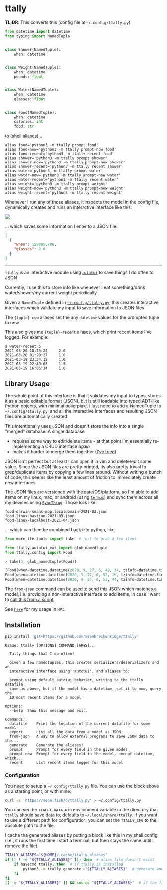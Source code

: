 # ttally

**TL;DR**: This converts this (config file at `~/.config/ttally.py`):

```python
from datetime import datetime
from typing import NamedTuple


class Shower(NamedTuple):
    when: datetime


class Weight(NamedTuple):
    when: datetime
    pounds: float


class Water(NamedTuple):
    when: datetime
    glasses: float


class Food(NamedTuple):
    when: datetime
    calories: int
    food: str
```

to (shell aliases)...

```
alias food='python3 -m ttally prompt food'
alias food-now='python3 -m ttally prompt-now food'
alias food-recent='python3 -m ttally recent food'
alias shower='python3 -m ttally prompt shower'
alias shower-now='python3 -m ttally prompt-now shower'
alias shower-recent='python3 -m ttally recent shower'
alias water='python3 -m ttally prompt water'
alias water-now='python3 -m ttally prompt-now water'
alias water-recent='python3 -m ttally recent water'
alias weight='python3 -m ttally prompt weight'
alias weight-now='python3 -m ttally prompt-now weight'
alias weight-recent='python3 -m ttally recent weight'
```

Whenever I run any of those aliases, it inspects the model in the config file, dynamically creates and runs an interactive interface like this:

<img src="https://raw.githubusercontent.com/seanbreckenridge/autotui/master/.assets/builtin_demo.gif">

... which saves some information I enter to a JSON file:

```json
[
  {
    "when": 1598856786,
    "glasses": 2.0
  }
]
```

---

`ttally` is an interactive module using [`autotui`](https://github.com/seanbreckenridge/autotui) to save things I do often to JSON

Currently, I use this to store info like whenever I eat something/drink water/shower/my current weight periodically

Given a `NamedTuple` defined in [`~/.config/ttally.py`](https://sean.fish/d/ttally.py), this creates interactive interfaces which validate my input to save information to JSON files

The `{tuple}-now` aliases set the any `datetime` values for the prompted tuple to now

This also gives me `{tuple}-recent` aliases, which print recent items I've logged. For example:

```
$ water-recent 5
2021-03-20 18:23:24     2.0
2021-03-20 01:28:27     1.0
2021-03-19 23:34:12     1.0
2021-03-19 22:49:05     1.5
2021-03-19 16:05:34     1.0
```

## Library Usage

The whole point of this interface is that it validates my input to types, stores it as a basic editable format (JSON), but is still loadable into typed ADT-like Python objects, with minimal boilerplate. I just need to add a NamedTuple to `~/.config/ttally.py`, and all the interactive interfaces and resulting JSON files are automatically created

This intentionally uses JSON and doesn't store the info into a single "merged" database. A single database:

- requires some way to edit/delete items - at that point I'm essentially re-implementing a CRUD interface _again_
- makes it harder to merge them together ([I've tried](https://github.com/seanbreckenridge/calories-scripts/blob/master/calmerge))

JSON isn't perfect but at least I can open it in vim and delete/edit some value. Since the JSON files are pretty-printed, its also pretty trivial to grep/duplicate items by copying a few lines around. Without writing a bunch of code, this seems like the least amount of friction to immediately create new interfaces

The JSON files are versioned with the date/OS/platform, so I'm able to add items on my linux, mac, or android (using [`termux`](https://termux.com/)) and sync them across all my devices using [`SyncThing`](https://syncthing.net/). Those look like:

```
food-darwin-seans-mbp.localdomain-2021-03.json
food-linux-bastion-2021-03.json
food-linux-localhost-2021-04.json
```

... which can then be combined back into python, like:

```python
from more_itertools import take  # just to grab a few items

from ttally.autotui_ext import glob_namedtuple
from ttally.config import Food

> take(3, glob_namedtuple(Food))

[Food(when=datetime.datetime(2020, 9, 27, 6, 49, 34, tzinfo=datetime.timezone.utc), calories=440, food='ramen, egg'),
Food(when=datetime.datetime(2020, 9, 27, 6, 52, 16, tzinfo=datetime.timezone.utc), calories=160, food='2 eggs'),
Food(when=datetime.datetime(2020, 9, 27, 6, 53, 44, tzinfo=datetime.timezone.utc), calories=50, food='ginger chai')]
```

The `from-json` command can be used to send this JSON which matches a model, i.e. providing a non-interactive interface to add items, in case I want to [call this from a script](https://github.com/seanbreckenridge/HPI/blob/master/scripts/food-fzf)

See [`here`](https://github.com/seanbreckenridge/HPI/blob/master/my/body.py) for my usage in `HPI`.

## Installation

```bash
pip install 'git+https://github.com/seanbreckenridge/ttally'
```

```
Usage: ttally [OPTIONS] COMMAND [ARGS]...

  Tally things that I do often!

  Given a few namedtuples, this creates serializers/deserializers and an
  interactive interface using 'autotui', and aliases to:

  prompt using default autotui behavior, writing to the ttally datafile,
  same as above, but if the model has a datetime, set it to now, query the
  10 most recent items for a model

Options:
  --help  Show this message and exit.

Commands:
  datafile    Print the location of the current datafile for some model
  export      List all the data from a model as JSON
  from-json   A way to allow external programs to save JSON data to the...
  generate    Generate the aliases!
  prompt      Prompt for every field in the given model
  prompt-now  Prompt for every field in the model, except datetime, which...
  recent      List recent items logged for this model
```

### Configuration

You need to setup a `~/.config/ttally.py` file. You can use the block above as a starting point, or with mine:

```bash
curl -s 'https://sean.fish/d/ttally.py' > ~/.config/ttally.py
```

You can set the `TTALLY_DATA_DIR` environment variable to the directory that `ttally` should save data to, defaults to `~/.local/share/ttally`. If you want to use a different path for configuration, you can set the `TTALLY_CFG` to the absolute path to the file.

I cache the generated aliases by putting a block like this in my shell config (i.e., it runs the first time I start a terminal, but then stays the same until I remove the file):

```bash
TTALLY_ALIASES="${HOME}/.cache/ttally_aliases"
if [[ ! -e "${TTALLY_ALIASES}" ]]; then  # alias file doesn't exist
	if havecmd ttally; then  # if ttally is installed
		python3 -m ttally generate >"${TTALLY_ALIASES}"  # generate and save the aliases
	fi
fi
[[ -e "${TTALLY_ALIASES}" ]] && source "${TTALLY_ALIASES}"  # if the file exists, make the aliases available
```
